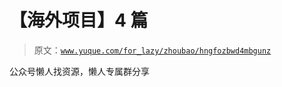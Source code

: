 # 【海外项目】4 篇

> 原文：[`www.yuque.com/for_lazy/zhoubao/hngfozbwd4mbgunz`](https://www.yuque.com/for_lazy/zhoubao/hngfozbwd4mbgunz)

公众号懒人找资源，懒人专属群分享